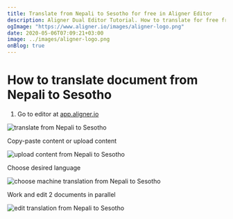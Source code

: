 ```yaml
---
title: Translate from Nepali to Sesotho for free in Aligner Editor
description: Aligner Dual Editor Tutorial. How to translate for free from Nepali to Sesotho. Aligner is multilingual document management platform. 
ogImage: "https://www.aligner.io/images/aligner-logo.png"
date: 2020-05-06T07:09:21+03:00
image: ../images/aligner-logo.png
onBlog: true
---
```


# How to translate document from Nepali to Sesotho

1. Go to editor at [app.aligner.io](https://app.aligner.io "Aligner App web page")

![translate from Nepali to Sesotho](../aligner-blank-editor.png "translate from Nepali to Sesotho")

Copy-paste content or upload content

![upload content from Nepali to Sesotho](../aligner-uploaded-document.png "upload content from Nepali to Sesotho")

Choose desired language

![choose machine translation from Nepali to Sesotho](../aligner-language-dropdown.png "choose machine translation from Nepali to Sesotho")

Work and edit 2 documents in parallel

![edit translation from Nepali to Sesotho](../aligner-double-sitded-editor.png "edit translation from Nepali to Sesotho")

